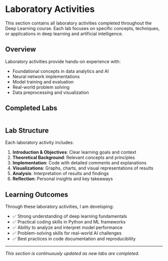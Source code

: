 # Laboratory Activities

This section contains all laboratory activities completed throughout the Deep Learning course. Each lab focuses on specific concepts, techniques, or applications in deep learning and artificial intelligence.

## Overview

Laboratory activities provide hands-on experience with:
- Foundational concepts in data analytics and AI
- Neural network implementations
- Model training and evaluation
- Real-world problem solving
- Data preprocessing and visualization

## Completed Labs

```{tableofcontents}
```

## Lab Structure

Each laboratory activity includes:

1. **Introduction & Objectives**: Clear learning goals and context
2. **Theoretical Background**: Relevant concepts and principles
3. **Implementation**: Code with detailed comments and explanations
4. **Visualizations**: Graphs, charts, and visual representations of results
5. **Analysis**: Interpretation of results and findings
6. **Reflection**: Personal insights and key takeaways

## Learning Outcomes

Through these laboratory activities, I am developing:

- ✅ Strong understanding of deep learning fundamentals
- ✅ Practical coding skills in Python and ML frameworks
- ✅ Ability to analyze and interpret model performance
- ✅ Problem-solving skills for real-world AI challenges
- ✅ Best practices in code documentation and reproducibility

---

*This section is continuously updated as new labs are completed.*
